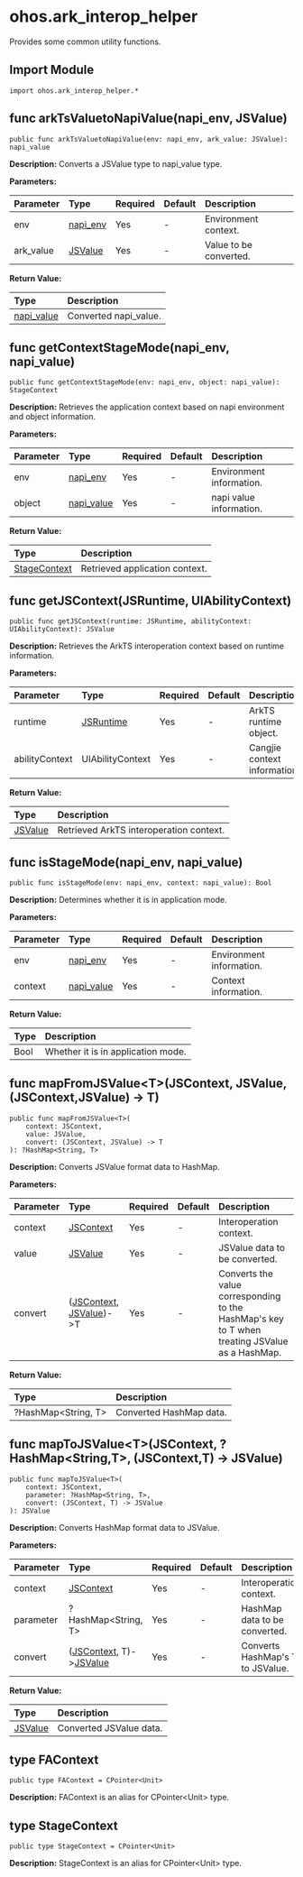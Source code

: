 # ohos.ark_interop_helper

Provides some common utility functions.

## Import Module

```cangjie
import ohos.ark_interop_helper.*
```

## func arkTsValuetoNapiValue(napi_env, JSValue)

```cangjie
public func arkTsValuetoNapiValue(env: napi_env, ark_value: JSValue): napi_value
```

**Description:** Converts a JSValue type to napi_value type.

**Parameters:**

| Parameter | Type | Required | Default | Description |
|:---|:---|:---|:---|:---|
| env | [napi_env](cj-apis-ark_interop.md#type-napi_env) | Yes | - | Environment context. |
| ark_value | [JSValue](cj-apis-ark_interop.md#struct-jsvalue) | Yes | - | Value to be converted. |

**Return Value:**

| Type | Description |
|:----|:----|
| [napi_value](cj-apis-ark_interop.md#type-napi_value) | Converted napi_value. |

## func getContextStageMode(napi_env, napi_value)

```cangjie
public func getContextStageMode(env: napi_env, object: napi_value): StageContext
```

**Description:** Retrieves the application context based on napi environment and object information.

**Parameters:**

| Parameter | Type | Required | Default | Description |
|:---|:---|:---|:---|:---|
| env | [napi_env](cj-apis-ark_interop.md#type-napi_env) | Yes | - | Environment information. |
| object | [napi_value](cj-apis-ark_interop.md#type-napi_value) | Yes | - | napi value information. |

**Return Value:**

| Type | Description |
|:----|:----|
| [StageContext](#type-stagecontext) | Retrieved application context. |

## func getJSContext(JSRuntime, UIAbilityContext)

```cangjie
public func getJSContext(runtime: JSRuntime, abilityContext: UIAbilityContext): JSValue
```

**Description:** Retrieves the ArkTS interoperation context based on runtime information.

**Parameters:**

| Parameter | Type | Required | Default | Description |
|:---|:---|:---|:---|:---|
| runtime | [JSRuntime](cj-apis-ark_interop.md#class-jsruntime) | Yes | - | ArkTS runtime object. |
| abilityContext | UIAbilityContext | Yes | - | Cangjie context information. |

**Return Value:**

| Type | Description |
|:----|:----|
| [JSValue](cj-apis-ark_interop.md#struct-jsvalue) | Retrieved ArkTS interoperation context. |

## func isStageMode(napi_env, napi_value)

```cangjie
public func isStageMode(env: napi_env, context: napi_value): Bool
```

**Description:** Determines whether it is in application mode.

**Parameters:**

| Parameter | Type | Required | Default | Description |
|:---|:---|:---|:---|:---|
| env | [napi_env](cj-apis-ark_interop.md#type-napi_env) | Yes | - | Environment information. |
| context | [napi_value](cj-apis-ark_interop.md#type-napi_value) | Yes | - | Context information. |

**Return Value:**

| Type | Description |
|:----|:----|
| Bool | Whether it is in application mode. |

## func mapFromJSValue\<T>(JSContext, JSValue, (JSContext,JSValue) -> T)

```cangjie
public func mapFromJSValue<T>(
    context: JSContext,
    value: JSValue,
    convert: (JSContext, JSValue) -> T
): ?HashMap<String, T>
```

**Description:** Converts JSValue format data to HashMap.

**Parameters:**

| Parameter | Type | Required | Default | Description |
|:---|:---|:---|:---|:---|
| context | [JSContext](cj-apis-ark_interop.md#class-jscontext) | Yes | - | Interoperation context. |
| value | [JSValue](cj-apis-ark_interop.md#struct-jsvalue) | Yes | - | JSValue data to be converted. |
| convert | ([JSContext](cj-apis-ark_interop.md#class-jscontext), [JSValue](cj-apis-ark_interop.md#struct-jsvalue))->T | Yes | - | Converts the value corresponding to the HashMap's key to T when treating JSValue as a HashMap. |

**Return Value:**

| Type | Description |
|:----|:----|
| ?HashMap\<String, T> | Converted HashMap data. |

## func mapToJSValue\<T>(JSContext, ?HashMap\<String,T>, (JSContext,T) -> JSValue)

```cangjie
public func mapToJSValue<T>(
    context: JSContext,
    parameter: ?HashMap<String, T>,
    convert: (JSContext, T) -> JSValue
): JSValue
```

**Description:** Converts HashMap format data to JSValue.

**Parameters:**

| Parameter | Type | Required | Default | Description |
|:---|:---|:---|:---|:---|
| context | [JSContext](cj-apis-ark_interop.md#class-jscontext) | Yes | - | Interoperation context. |
| parameter | ?HashMap\<String, T> | Yes | - | HashMap data to be converted. |
| convert | ([JSContext](cj-apis-ark_interop.md#class-jscontext), T)->[JSValue](cj-apis-ark_interop.md#struct-jsvalue) | Yes | - | Converts HashMap's T to JSValue. |

**Return Value:**

| Type | Description |
|:----|:----|
| [JSValue](cj-apis-ark_interop.md#struct-jsvalue) | Converted JSValue data. |

## type FAContext

```cangjie
public type FAContext = CPointer<Unit>
```

**Description:** FAContext is an alias for CPointer\<Unit> type.

## type StageContext

```cangjie
public type StageContext = CPointer<Unit>
```

**Description:** StageContext is an alias for CPointer\<Unit> type.